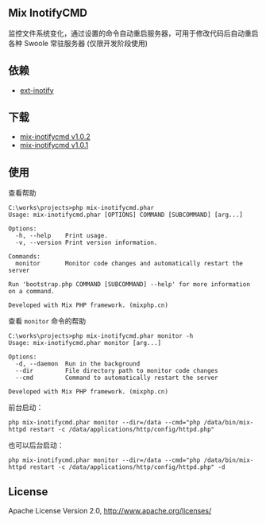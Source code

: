 ## Mix InotifyCMD

监控文件系统变化，通过设置的命令自动重启服务器，可用于修改代码后自动重启各种 Swoole 常驻服务器 (仅限开发阶段使用)

## 依赖

- [ext-inotify](http://pecl.php.net/package/inotify)

## 下载

- [mix-inotifycmd v1.0.2](https://github.com/mix-php/mix-inotifycmd/releases/download/v1.0.2/mix-inotifycmd.phar)
- [mix-inotifycmd v1.0.1](https://github.com/mix-php/mix-inotifycmd/releases/download/v1.0.1/mix-inotifycmd.phar)

## 使用

查看帮助

```
C:\works\projects>php mix-inotifycmd.phar
Usage: mix-inotifycmd.phar [OPTIONS] COMMAND [SUBCOMMAND] [arg...]

Options:
  -h, --help    Print usage.
  -v, --version Print version information.

Commands:
  monitor       Monitor code changes and automatically restart the server

Run 'bootstrap.php COMMAND [SUBCOMMAND] --help' for more information on a command.

Developed with Mix PHP framework. (mixphp.cn)
```

查看 `monitor` 命令的帮助

```
C:\works\projects>php mix-inotifycmd.phar monitor -h
Usage: mix-inotifycmd.phar monitor [arg...]

Options:
  -d, --daemon  Run in the background
  --dir         File directory path to monitor code changes
  --cmd         Command to automatically restart the server

Developed with Mix PHP framework. (mixphp.cn)
```

前台启动：

```
php mix-inotifycmd.phar monitor --dir=/data --cmd="php /data/bin/mix-httpd restart -c /data/applications/http/config/httpd.php"
```

也可以后台启动：

```
php mix-inotifycmd.phar monitor --dir=/data --cmd="php /data/bin/mix-httpd restart -c /data/applications/http/config/httpd.php" -d
```

## License

Apache License Version 2.0, http://www.apache.org/licenses/
